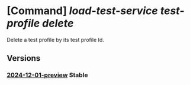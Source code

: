 # [Command] _load-test-service test-profile delete_

Delete a test profile by its test profile Id.

## Versions

### [2024-12-01-preview](/Resources/data-plane/microsoft.loadtestservice/L3Rlc3QtcHJvZmlsZXMve30=/2024-12-01-preview.xml) **Stable**

<!-- data-plane:microsoft.loadtestservice /test-profiles/{} 2024-12-01-preview -->
